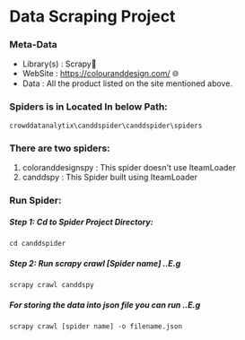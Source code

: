 # Data Scraping Project

### Meta-Data

* Library(s) : Scrapy🧹
* WebSite : https://colouranddesign.com/ 🌐
* Data : All the product listed on the site mentioned above.

### Spiders is in Located In below Path:

`crowddatanalytix\canddspider\canddspider\spiders`

### There are two spiders:

1. coloranddesignspy : This spider doesn't use IteamLoader
2. canddspy : This Spider built using IteamLoader

### Run Spider:

##### **Step 1**: Cd to Spider Project Directory:

`cd canddspider`

##### **Step 2**: Run scrapy crawl [Spider name] ..E.g

`scrapy crawl canddspy`

##### For storing the data into json file you can run ..E.g

`scrapy crawl [spider name] -o filename.json`
